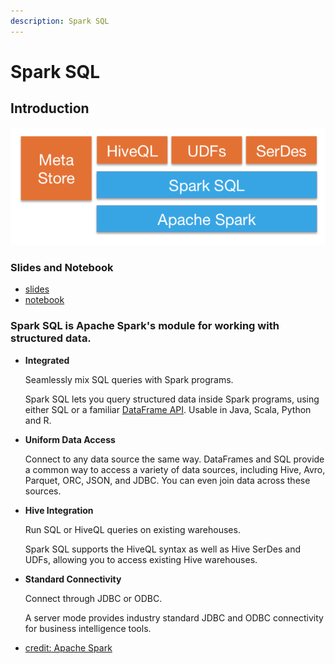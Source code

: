 ```yaml
---
description: Spark SQL
---
```


# Spark SQL

## Introduction

![Spark SQL](../.gitbook/assets/screen-shot-2018-12-28-at-7.32.02-pm.png)

### Slides and Notebook

* [slides](https://github.com/marilynwaldman/course/blob/master/spark/05-SparkSQL/01-IngestSparkSQL.pdf)
* [notebook](https://github.com/marilynwaldman/course/blob/master/spark/05-SparkSQL/01-IngestSparkSQL.ipynb)

### **Spark SQL** is Apache Spark's module for working with structured data.

* **Integrated**

  Seamlessly mix SQL queries with Spark programs.

  Spark SQL lets you query structured data inside Spark programs, using either SQL or a familiar [DataFrame API](https://spark.apache.org/docs/latest/sql-programming-guide.html). Usable in Java, Scala, Python and R.

* **Uniform Data Access**

  Connect to any data source the same way.  DataFrames and SQL provide a common way to access a variety of data sources, including Hive, Avro, Parquet, ORC, JSON, and JDBC. You can even join data across these sources.

* **Hive Integration**

  Run SQL or HiveQL queries on existing warehouses.

  Spark SQL supports the HiveQL syntax as well as Hive SerDes and UDFs, allowing you to access existing Hive warehouses.

* **Standard Connectivity**

  Connect through JDBC or ODBC.

  A server mode provides industry standard JDBC and ODBC connectivity for business intelligence tools.

* [credit: Apache Spark](https://spark.apache.org/sql/)







